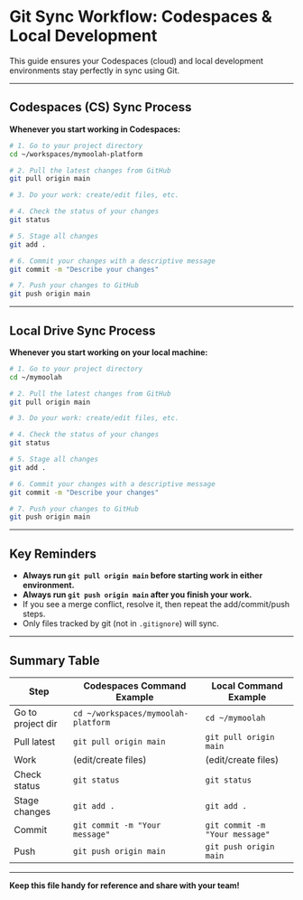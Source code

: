 # Git Sync Workflow: Codespaces & Local Development

This guide ensures your Codespaces (cloud) and local development environments stay perfectly in sync using Git.

---

## Codespaces (CS) Sync Process

**Whenever you start working in Codespaces:**

```sh
# 1. Go to your project directory
cd ~/workspaces/mymoolah-platform

# 2. Pull the latest changes from GitHub
git pull origin main

# 3. Do your work: create/edit files, etc.

# 4. Check the status of your changes
git status

# 5. Stage all changes
git add .

# 6. Commit your changes with a descriptive message
git commit -m "Describe your changes"

# 7. Push your changes to GitHub
git push origin main
```

---

## Local Drive Sync Process

**Whenever you start working on your local machine:**

```sh
# 1. Go to your project directory
cd ~/mymoolah

# 2. Pull the latest changes from GitHub
git pull origin main

# 3. Do your work: create/edit files, etc.

# 4. Check the status of your changes
git status

# 5. Stage all changes
git add .

# 6. Commit your changes with a descriptive message
git commit -m "Describe your changes"

# 7. Push your changes to GitHub
git push origin main
```

---

## Key Reminders
- **Always run `git pull origin main` before starting work in either environment.**
- **Always run `git push origin main` after you finish your work.**
- If you see a merge conflict, resolve it, then repeat the add/commit/push steps.
- Only files tracked by git (not in `.gitignore`) will sync.

---

## Summary Table

| Step                | Codespaces Command Example                | Local Command Example         |
|---------------------|-------------------------------------------|------------------------------|
| Go to project dir   | `cd ~/workspaces/mymoolah-platform`       | `cd ~/mymoolah`              |
| Pull latest         | `git pull origin main`                    | `git pull origin main`       |
| Work                | (edit/create files)                       | (edit/create files)          |
| Check status        | `git status`                              | `git status`                 |
| Stage changes       | `git add .`                               | `git add .`                  |
| Commit              | `git commit -m "Your message"`            | `git commit -m "Your message"`|
| Push                | `git push origin main`                    | `git push origin main`       |

---

**Keep this file handy for reference and share with your team!** 